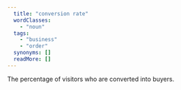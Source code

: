 ```yaml
---
  title: "conversion rate"
  wordClasses: 
    - "noun"
  tags: 
    - "business"
    - "order"
  synonyms: []
  readMore: []
---
```

The percentage of visitors who are converted into buyers.
